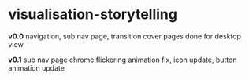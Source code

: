 # visualisation-storytelling

**v0.0**
navigation, sub nav page, transition cover pages done for desktop view

**v0.1**
sub nav page chrome flickering animation fix, icon update, button animation update
